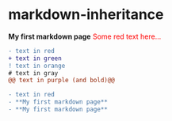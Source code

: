 # markdown-inheritance

**My first markdown page**
<span style="color: red"> Some red text here... </span>

```diff
- text in red
+ text in green
! text in orange
# text in gray
@@ text in purple (and bold)@@
```

```diff
- text in red
- **My first markdown page**
- **My first markdown page**
```
